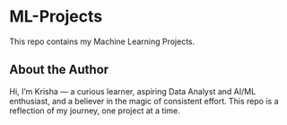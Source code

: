 # ML-Projects
This repo contains my Machine Learning Projects.
<br>

## About the Author  
Hi, I’m Krisha — a curious learner, aspiring Data Analyst and AI/ML enthusiast, and a believer in the magic of consistent effort.
This repo is a reflection of my journey, one project at a time.
<br>

